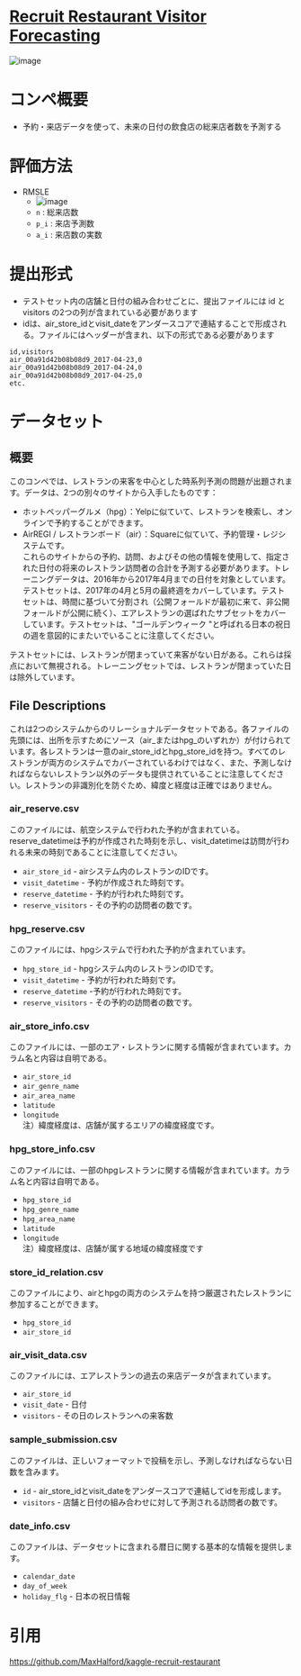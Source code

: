 # [Recruit Restaurant Visitor Forecasting](https://www.kaggle.com/competitions/recruit-restaurant-visitor-forecasting)
![image](https://github.com/takuya-tokumoto/kaggle_recruit_restaurant/assets/58675697/1eb3420e-5419-4e55-8f6f-4abd30f2a71e)

# コンペ概要
- 予約・来店データを使って、未来の日付の飲食店の総来店者数を予測する


# 評価方法
- RMSLE
  - ![image](https://github.com/takuya-tokumoto/kaggle_recruit_restaurant/assets/58675697/f487b9a5-e52f-4358-9025-eb4ee7567789)
  - `n` : 総来店数
  - `p_i` : 来店予測数
  - `a_i` : 来店数の実数

# 提出形式
- テストセット内の店舗と日付の組み合わせごとに、提出ファイルには id と visitors の2つの列が含まれている必要があります
- idは、air_store_idとvisit_dateをアンダースコアで連結することで形成される。ファイルにはヘッダーが含まれ、以下の形式である必要があります
```
id,visitors
air_00a91d42b08b08d9_2017-04-23,0  
air_00a91d42b08b08d9_2017-04-24,0  
air_00a91d42b08b08d9_2017-04-25,0  
etc.
```

# データセット
## 概要

このコンペでは、レストランの来客を中心とした時系列予測の問題が出題されます。データは、2つの別々のサイトから入手したものです：

- ホットペッパーグルメ（hpg）：Yelpに似ていて、レストランを検索し、オンラインで予約することができます。
- AirREGI / レストランボード（air）：Squareに似ていて、予約管理・レジシステムです。  
これらのサイトからの予約、訪問、およびその他の情報を使用して、指定された日付の将来のレストラン訪問者の合計を予測する必要があります。トレーニングデータは、2016年から2017年4月までの日付を対象としています。テストセットは、2017年の4月と5月の最終週をカバーしています。テストセットは、時間に基づいて分割され（公開フォールドが最初に来て、非公開フォールドが公開に続く）、エアレストランの選ばれたサブセットをカバーしています。テストセットは、"ゴールデンウィーク "と呼ばれる日本の祝日の週を意図的にまたいでいることに注意してください。

テストセットには、レストランが閉まっていて来客がない日がある。これらは採点において無視される。トレーニングセットでは、レストランが閉まっていた日は除外しています。

## File Descriptions
これは2つのシステムからのリレーショナルデータセットである。各ファイルの先頭には、出所を示すためにソース（air_またはhpg_のいずれか）が付けられています。各レストランは一意のair_store_idとhpg_store_idを持つ。すべてのレストランが両方のシステムでカバーされているわけではなく、また、予測しなければならないレストラン以外のデータも提供されていることに注意してください。レストランの非識別化を防ぐため、緯度と経度は正確ではありません。

### air_reserve.csv
このファイルには、航空システムで行われた予約が含まれている。reserve_datetimeは予約が作成された時刻を示し、visit_datetimeは訪問が行われる未来の時刻であることに注意してください。

- `air_store_id` - airシステム内のレストランのIDです。
- `visit_datetime` - 予約が作成された時刻です。
- `reserve_datetime` - 予約が行われた時刻です。
- `reserve_visitors` - その予約の訪問者の数です。

### hpg_reserve.csv
このファイルには、hpgシステムで行われた予約が含まれています。

- `hpg_store_id` - hpgシステム内のレストランのIDです。
- `visit_datetime` - 予約が行われた時刻です。
- `reserve_datetime` -予約が行われた時刻です。
- `reserve_visitors` - その予約の訪問者の数です。

### air_store_info.csv
このファイルには、一部のエア・レストランに関する情報が含まれています。カラム名と内容は自明である。

- `air_store_id`
- `air_genre_name`
- `air_area_name`
- `latitude`
- `longitude`  
注）緯度経度は、店舗が属するエリアの緯度経度です。

### hpg_store_info.csv
このファイルには、一部のhpgレストランに関する情報が含まれています。カラム名と内容は自明である。

- `hpg_store_id`
- `hpg_genre_name`
- `hpg_area_name`
- `latitude`
- `longitude`  
注）緯度経度は、店舗が属する地域の緯度経度です

### store_id_relation.csv
このファイルにより、airとhpgの両方のシステムを持つ厳選されたレストランに参加することができます。

- `hpg_store_id`
- `air_store_id`

### air_visit_data.csv
このファイルには、エアレストランの過去の来店データが含まれています。

- `air_store_id`
- `visit_date` - 日付
- `visitors` - その日のレストランへの来客数

### sample_submission.csv
このファイルは、正しいフォーマットで投稿を示し、予測しなければならない日数を含みます。

- `id` - air_store_idとvisit_dateをアンダースコアで連結してidを形成します。
- `visitors` - 店舗と日付の組み合わせに対して予測される訪問者の数です。

### date_info.csv
このファイルは、データセットに含まれる暦日に関する基本的な情報を提供します。

- `calendar_date`
- `day_of_week`
- `holiday_flg` - 日本の祝日情報

# 引用 
https://github.com/MaxHalford/kaggle-recruit-restaurant
